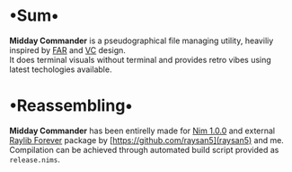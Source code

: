# •Sum•
__Midday Commander__ is a pseudographical file managing utility, heaviliy inspired by [FAR](https://github.com/FarGroup/FarManager) and [VC](https://web.archive.org/web/20070929061041/http://www.egner-online.de/vc/en/intro.shtml) design.  
It does terminal visuals without terminal and provides retro vibes using latest techologies available.

# •Reassembling•
__Midday Commander__ has been entirelly made for [Nim 1.0.0](https://nim-lang.org) and external [Raylib Forever](https://github.com/Guevara-chan/Raylib-Forever) package by [https://github.com/raysan5](raysan5) and me.  
Compilation can be achieved through automated build script provided as `release.nims`.
